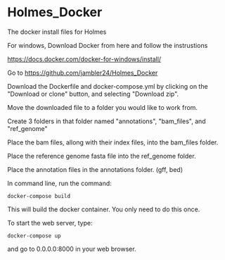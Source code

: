 # Holmes_Docker
The docker install files for Holmes

For windows, Download Docker from here and follow the instrustions

https://docs.docker.com/docker-for-windows/install/

Go to https://github.com/jambler24/Holmes_Docker

Download the Dockerfile and docker-compose.yml by clicking on the "Download or clone" button, and selecting "Download zip".

Move the downloaded file to a folder you would like to work from. 

Create 3 folders in that folder named "annotations", "bam_files", and "ref_genome"

Place the bam files, allong with their index files, into the bam_files folder.

Place the reference genome fasta file into the ref_genome folder.

Place the annotation files in the annotations folder. (gff, bed)

In command line, run the command:

`docker-compose build`

This will build the docker container. You only need to do this once.

To start the web server, type:

`docker-compose up`

and go to 0.0.0.0:8000 in your web browser. 

